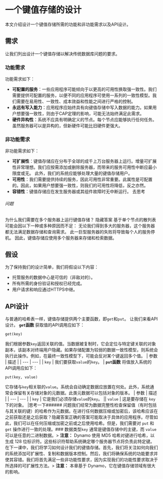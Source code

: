 # 一个键值存储的设计
本文介绍设计一个键值存储所需的功能和非功能需求以及API设计。
## 需求
让我们列出设计一个键值存储以解决传统数据库问题的要求。
### 功能需求
功能需求如下：
- **可配置的服务**：一些应用程序可能倾向于以更高的可用性换取强一致性。我们需要提供可配置的服务，以便不同的应用程序可使用一系列的一致性模型。我们需要在易用性、一致性、成本效益和性能之间进行严格的控制。
- **永远有写入能力**：应用程序应始终具有向键值存储中写入数据的能力。如果用户想要强一致性，则由于CAP定理的影响，可能无法始终满足此需求。
- **硬件异构性**：系统不应具有明确定义的节点。每个节点应能够执行任何任务。虽然服务器可以是异构的，但新硬件可能比旧硬件更强大。
### 非功能需求
非功能需求如下：
- **可扩展性**：键值存储应在分布于全球的成千上万台服务器上运行。增量可扩展性非常理想。我们应按需添加或删除服务器，而带来的服务可用性中断应最小限度或无。
此外，我们的系统应能够处理大量的键值存储用户。
- **可用性**：我们需要提供持续的服务，因此可用性非常重要。此属性是可配置的。因此，如果用户想要强一致性，则我们的可用性将降低，反之亦然。
- **容错性**：键值存储应在发生服务器或其组件故障时无中断运行。
去思考
###### 问题
为什么我们需要在多个服务器上运行键值存储？
隐藏答案
基于单个节点的散列表可能会因以下一种或多种原因而不足：
无论我们得到多大的服务器，这个服务器都无法满足数据存储和查询需求。
此一巨型服务器的失败将导致每个人的服务停机。
因此，键值存储应使用多个服务器来存储和检索数据。
## 假设
为了保持我们的设计简单，我们将假设以下内容：
- 托管服务的数据中心是可信的（非敌对的）。
- 所有所需的身份验证和授权已经完成。
- 用户请求和响应通过HTTPS中继。
## API设计
与普通的哈希表一样，键值存储提供两个主要函数，即`get`和`put`。
让我们来看API设计。
**`get`函数**
获取值的API调用应如下：
```
get(key)
```
我们根据参数`key`返回关联的值。当数据被复制时，它会定位与特定键关联的对象副本，该副本对终端用户隐藏。如果存储配置为较弱的数据一致性模型，则系统会执行此操作。例如，在最终一致性模型下，可能会反对某个键返回多个值。
| 参数 | 描述 |
| --- | --- |
| `key` | 我们要获取`value`的`key`。 |
**`put`函数**
将值放入系统的API调用应如下：
```
put(key, value)
```
它存储与`key`相关联的`value`。系统会自动确定数据应放置在何处。此外，系统通常会保留有关存储对象的元数据。此类元数据可以包括对象的版本。
| 参数 | 描述 |
| --- | --- |
| `key` | 它是我们必须存储`value`的`key`。 || `value`       | 这是要存储在 `key` 下的对象。        |思考一下###### 问题我们经常为数据完整性检查保留值（有时包括与其关联的键）的哈希作为元数据。在进行任何数据压缩或加密后，该哈希应该在之前获取还是之后获取？隐藏答案正确的答案可能取决于具体的应用程序。尽管如此，我们可以在任何压缩或加密之前或之后使用哈希。但是，我们需要对 `put` 和 `get` 操作进行一致的处理。### 数据类型`key` 通常是键值存储中的主键，而 `value` 可以是任意的二进制数据。> **注意：** Dynamo 使用 MD5 哈希对键进行哈希，以生成 128 位标识符。这些标识符帮助系统确定哪个服务器节点将负责此特定键。在下一课中，我们将学习如何设计我们的键值存储。首先，我们将关注如何向我们的系统添加可扩展性、复制和数据版本控制。然后，我们将确保系统的功能要求并使其容错。我们将首先满足一些非功能性要求，因为实现我们的功能性要求取决于所选择的可扩展性方法。> **注意：** 本章基于 Dynamo，它在键值存储领域有很大的影响。